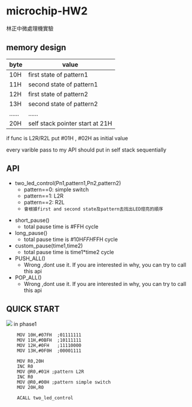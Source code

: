 # microchip-HW2
林正中微處理機實驗

## memory design

|byte|value|
|----|-----|
|10H |first state of pattern1|
|11H |second state of pattern1|
|12H |first state of pattern2|
|13H |second state of pattern2|
|......|......|
|20H|self stack pointer start at 21H|

if func is L2R/R2L put #01H , #02H as initial value

every varible pass to my API should put in self stack sequentially

## API
- two_led_control(Pn1,pattern1,Pn2,pattern2)
    - pattern==0: simple switch 
    - pattern==1: L2R 
    - pattern==2: R2L 
    - `會根據first and second state及pattern去找出LED燈亮的順序`
<!-- - LED_L2R(Pn)
- LED_R2L(Pn)
- LED_costum_switch(Pn,pattarn1,pattarn2) -->
- short_pause() 
    - total pause time is #FFH cycle
- long_pause()
    - total pause time is #10H*FFH*FFH cycle
- custom_pause(time1,time2)
    - total pause time is time1*time2 cycle
- PUSH_ALL()
    - Wrong ,dont use it. If you are interested in why, you can try to call this api
- POP_ALL()
    - Wrong ,dont use it. If you are interested in why, you can try to call this api 
## QUICK START
![](https://i.imgur.com/dnFPcQk.png)
in phase1
```
    MOV 10H,#07FH  ;01111111
    MOV 11H,#0BFH  ;10111111
    MOV 12H,#0FH   ;11110000
    MOV 13H,#0F0H  ;00001111

    MOV R0,20H
    INC R0
    MOV @R0,#01H ;pattern L2R
    INC R0
    MOV @R0,#00H ;pattern simple switch
    MOV 20H,R0
    
    ACALL two_led_control
```
